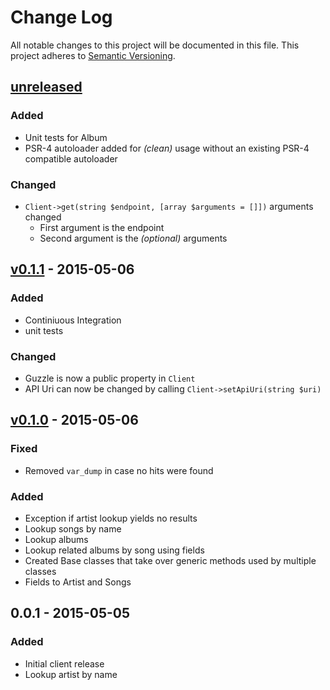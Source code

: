# Change Log
All notable changes to this project will be documented in this file.
This project adheres to [Semantic Versioning](http://semver.org/).

## [unreleased] ##
### Added ###
- Unit tests for Album
- PSR-4 autoloader added for *(clean)* usage without an existing PSR-4 compatible autoloader

### Changed ###
- `Client->get(string $endpoint, [array $arguments = []])` arguments changed
	- First argument is the endpoint
	- Second argument is the *(optional)* arguments

## [v0.1.1] - 2015-05-06  ##
### Added ###
- Continiuous Integration
- unit tests

### Changed ###
- Guzzle is now a public property in `Client`
- API Uri can now be changed by calling `Client->setApiUri(string $uri)`

## [v0.1.0] - 2015-05-06 ##

### Fixed ###
- Removed `var_dump` in case no hits were found

### Added ###
- Exception if artist lookup yields no results
- Lookup songs by name
- Lookup albums
- Lookup related albums by song using fields
- Created Base classes that take over generic methods used by multiple classes
- Fields to Artist and Songs

## 0.0.1 - 2015-05-05 ##
### Added ###
- Initial client release
- Lookup artist by name

[unreleased]: https://github.com/PBXg33k/vocadb-php/compare/v0.1.1...develop
[v0.1.1]: https://github.com/PBXg33k/vocadb-php/compare/v0.1.0...v0.1.1
[v0.1.0]: https://github.com/PBXg33k/vocadb-php/compare/v0.0.1...v0.1.0